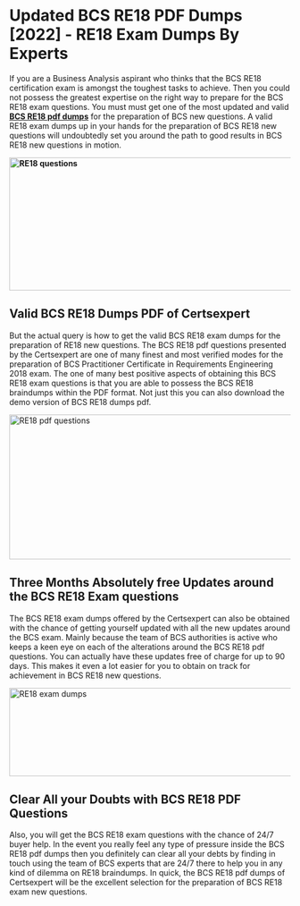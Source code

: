 <h1><strong>Updated BCS RE18 PDF Dumps [2022] - RE18 Exam Dumps By Experts&nbsp;</strong></h1>
<p><span style="font-weight: 400;">If you are a Business Analysis aspirant who thinks that the BCS RE18 certification exam is amongst the toughest tasks to achieve. Then you could not possess the greatest expertise on the right way to prepare for the BCS RE18 exam questions. You must must get one of the most updated and valid <strong><a href="https://www.certsexpert.com/RE18-pdf-questions.html">BCS RE18 pdf dumps</a></strong> for the preparation of BCS new questions. A valid  RE18 exam dumps up in your hands for the preparation of BCS RE18 new questions will undoubtedly set you around the path to good results in BCS RE18 new questions in motion.</span></p>
<p><span style="font-weight: 400;"><strong><img style="display: block; margin-left: auto; margin-right: auto;" src="https://i.ibb.co/QXh983F/73475278-2429792180625311-4586132736837681152-n.jpg" alt="RE18 questions" width="632" height="238" /></strong></span></p>
<h2><strong>Valid BCS RE18 Dumps PDF of Certsexpert</strong></h2>
<p><span style="font-weight: 400;">But the actual query is how to get the valid BCS RE18 exam dumps for the preparation of RE18 new questions. The BCS RE18 pdf questions presented by the Certsexpert are one of many finest and most verified modes for the preparation of BCS Practitioner Certificate in Requirements Engineering 2018 exam. The one of many best positive aspects of obtaining this BCS RE18 exam questions is that you are able to possess the BCS RE18 braindumps within the PDF format. Not just this you can also download the demo version of BCS RE18 dumps pdf.</span></p>
<p><span style="font-weight: 400;"><img style="display: block; margin-left: auto; margin-right: auto;" src="https://i.ibb.co/Jd8hN2L/76714008-3182067705200142-8735104740007870464-n.jpg" alt="RE18 pdf questions" width="701" height="259" /></span></p>
<h2><strong>Three Months Absolutely free Updates around the BCS RE18 Exam questions</strong></h2>
<p><span style="font-weight: 400;">The BCS RE18 exam dumps offered by the Certsexpert can also be obtained with the chance of getting yourself updated with all the new updates around the BCS exam. Mainly because the team of BCS authorities is active who keeps a keen eye on each of the alterations around the BCS RE18 pdf questions. You can actually have these updates free of charge for up to 90 days. This makes it even a lot easier for you to obtain on track for achievement in BCS RE18 new questions.</span></p>
<p><span style="font-weight: 400;"><a href="https://www.certsexpert.com/RE18-pdf-questions.html"><img style="display: block; margin-left: auto; margin-right: auto;" src="https://i.ibb.co/TMnKrkJ/75398236-424489711531572-5064688549987614720-n.jpg" alt="RE18 exam dumps" width="714" height="158" /></a></span></p>
<h2><strong>Clear All your Doubts with BCS RE18 PDF Questions</strong></h2>
<p>Also, you will get the BCS RE18 exam questions with the chance of 24/7 buyer help. In the event you really feel any type of pressure inside the BCS RE18 pdf dumps then you definitely can clear all your debts by finding in touch using the team of BCS experts that are 24/7 there to help you in any kind of dilemma on  RE18 braindumps. In quick, the BCS RE18 pdf dumps of Certsexpert will be the excellent selection for the preparation of BCS RE18 exam new questions.</p>
